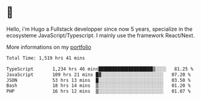 # 👋 

Hello, i'm Hugo a Fullstack developper since now 5 years, specialize in the ecosysteme JavaScript/Typescript. I mainly use the framework React/Next.

More informations on my [portfolio](https://hcampos.fr)

<!--START_SECTION:waka-->

```txt
Total Time: 1,519 hrs 41 mins

TypeScript       1,234 hrs 46 mins████████████████████▒░░░░   81.25 %
JavaScript       109 hrs 21 mins █▓░░░░░░░░░░░░░░░░░░░░░░░   07.20 %
JSON             53 hrs 13 mins  █░░░░░░░░░░░░░░░░░░░░░░░░   03.50 %
Bash             18 hrs 14 mins  ▒░░░░░░░░░░░░░░░░░░░░░░░░   01.20 %
PHP              16 hrs 12 mins  ▒░░░░░░░░░░░░░░░░░░░░░░░░   01.07 %
```

<!--END_SECTION:waka-->
